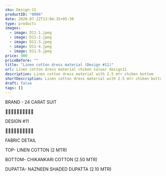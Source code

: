 ```yaml
---
sku: Design-11
productID: "0006"
date: 2020-07-22T13:04:35+05:30
type: products
images:
  - image: D11-1.jpeg
  - image: D11-2.jpeg
  - image: D11-3.jpeg
  - image: D11-4.jpeg
  - image: D11-5.jpeg
price: 900
priceBefore: ""
title: "Linen cotton dress material (Design #11)"
url: Linen cotton dress material chiken salwar design11
description: Linen cotton dress material with 2.5 mtr chiken bottom
shortDescription: Linen cotton dress material with 2.5 mtr chiken bottom
draft: false
tags: []
---
```

BRAND - 24 CARAT SUIT

💐💐💐💐💐💐💐💐💐💐

DESIGN #11

🌷🌷🌷🌷🌷🌷🌷🌷🌷🌷

FABRIC DETAIL

TOP- LINEN COTTON (2 MTR)

BOTTOM- CHIKANKARI COTTON (2.50 MTR)

DUPATTA- NAZNEEN SHADED DUPATTA (2.10 MTR)